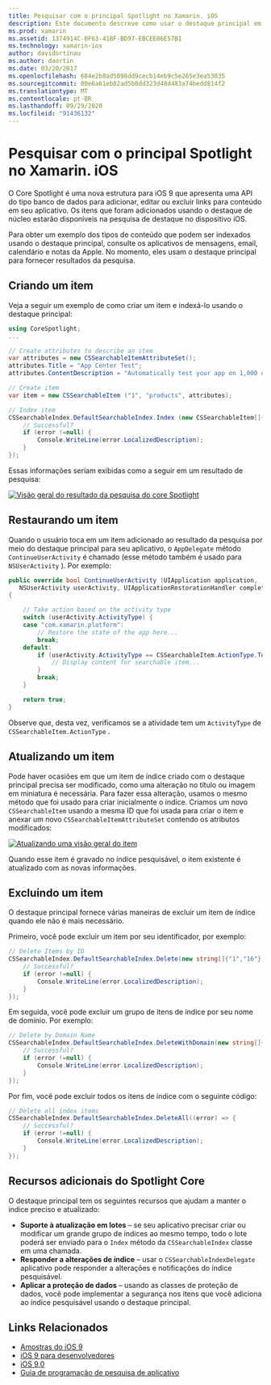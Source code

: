 ```yaml
---
title: Pesquisar com o principal Spotlight no Xamarin. iOS
description: Este documento descreve como usar o destaque principal em um aplicativo Xamarin. iOS para fornecer links para conteúdo no aplicativo. Ele aborda como criar, restaurar, atualizar e excluir itens pesquisáveis.
ms.prod: xamarin
ms.assetid: 1374914C-0F63-41BF-BD97-EBCEE86E57B1
ms.technology: xamarin-ios
author: davidortinau
ms.author: daortin
ms.date: 03/20/2017
ms.openlocfilehash: 684e2b8ad5098dd9cecb14eb9c5e265e3ea53035
ms.sourcegitcommit: 00e6a61eb82ad5b0dd323d48d483a74bedd814f2
ms.translationtype: MT
ms.contentlocale: pt-BR
ms.lasthandoff: 09/29/2020
ms.locfileid: "91436132"
---
```

# <a name="search-with-core-spotlight-in-xamarinios"></a>Pesquisar com o principal Spotlight no Xamarin. iOS

O Core Spotlight é uma nova estrutura para iOS 9 que apresenta uma API do tipo banco de dados para adicionar, editar ou excluir links para conteúdo em seu aplicativo. Os itens que foram adicionados usando o destaque de núcleo estarão disponíveis na pesquisa de destaque no dispositivo iOS.

Para obter um exemplo dos tipos de conteúdo que podem ser indexados usando o destaque principal, consulte os aplicativos de mensagens, email, calendário e notas da Apple. No momento, eles usam o destaque principal para fornecer resultados da pesquisa.

## <a name="creating-an-item"></a>Criando um item

Veja a seguir um exemplo de como criar um item e indexá-lo usando o destaque principal:

```csharp
using CoreSpotlight;
...

// Create attributes to describe an item
var attributes = new CSSearchableItemAttributeSet();
attributes.Title = "App Center Test";
attributes.ContentDescription = "Automatically test your app on 1,000 devices in the cloud.";

// Create item
var item = new CSSearchableItem ("1", "products", attributes);

// Index item
CSSearchableIndex.DefaultSearchableIndex.Index (new CSSearchableItem[]{ item }, (error) => {
    // Successful?
    if (error !=null) {
        Console.WriteLine(error.LocalizedDescription);
    }
});
```

Essas informações seriam exibidas como a seguir em um resultado de pesquisa:

[![Visão geral do resultado da pesquisa do core Spotlight](corespotlight-images/corespotlight01.png)](corespotlight-images/corespotlight01.png#lightbox)

## <a name="restoring-an-item"></a>Restaurando um item

Quando o usuário toca em um item adicionado ao resultado da pesquisa por meio do destaque principal para seu aplicativo, o `AppDelegate` método `ContinueUserActivity` é chamado (esse método também é usado para `NSUserActivity` ). Por exemplo:

```csharp
public override bool ContinueUserActivity (UIApplication application,
   NSUserActivity userActivity, UIApplicationRestorationHandler completionHandler)
{

    // Take action based on the activity type
    switch (userActivity.ActivityType) {
    case "com.xamarin.platform":
        // Restore the state of the app here...
        break;
    default:
        if (userActivity.ActivityType == CSSearchableItem.ActionType.ToString ()) {
            // Display content for searchable item...
        }
        break;
    }

    return true;
}
```

Observe que, desta vez, verificamos se a atividade tem um `ActivityType` de `CSSearchableItem.ActionType` .

## <a name="updating-an-item"></a>Atualizando um item

Pode haver ocasiões em que um item de índice criado com o destaque principal precisa ser modificado, como uma alteração no título ou imagem em miniatura é necessária. Para fazer essa alteração, usamos o mesmo método que foi usado para criar inicialmente o índice.
Criamos um novo `CSSearchableItem` usando a mesma ID que foi usada para criar o item e anexar um novo `CSSearchableItemAttributeSet` contendo os atributos modificados:

[![Atualizando uma visão geral do item](corespotlight-images/corespotlight02.png)](corespotlight-images/corespotlight02.png#lightbox)

Quando esse item é gravado no índice pesquisável, o item existente é atualizado com as novas informações.

## <a name="deleting-an-item"></a>Excluindo um item

O destaque principal fornece várias maneiras de excluir um item de índice quando ele não é mais necessário.

Primeiro, você pode excluir um item por seu identificador, por exemplo:

```csharp
// Delete Items by ID
CSSearchableIndex.DefaultSearchableIndex.Delete(new string[]{"1","16"},(error) => {
    // Successful?
    if (error !=null) {
        Console.WriteLine(error.LocalizedDescription);
    }
});
```

Em seguida, você pode excluir um grupo de itens de índice por seu nome de domínio. Por exemplo:

```csharp
// Delete by Domain Name
CSSearchableIndex.DefaultSearchableIndex.DeleteWithDomain(new string[]{"domain-name"},(error) => {
    // Successful?
    if (error !=null) {
        Console.WriteLine(error.LocalizedDescription);
    }
});
```

Por fim, você pode excluir todos os itens de índice com o seguinte código:

```csharp
// Delete all index items
CSSearchableIndex.DefaultSearchableIndex.DeleteAll((error) => {
    // Successful?
    if (error !=null) {
        Console.WriteLine(error.LocalizedDescription);
    }
});
```

## <a name="additional-core-spotlight-features"></a>Recursos adicionais do Spotlight Core

O destaque principal tem os seguintes recursos que ajudam a manter o índice preciso e atualizado:

- **Suporte à atualização em lotes** – se seu aplicativo precisar criar ou modificar um grande grupo de índices ao mesmo tempo, todo o lote poderá ser enviado para o `Index` método da `CSSearchableIndex` classe em uma chamada.
- **Responder a alterações de índice** – usar o `CSSearchableIndexDelegate` aplicativo pode responder a alterações e notificações do índice pesquisável.
- **Aplicar a proteção de dados** – usando as classes de proteção de dados, você pode implementar a segurança nos itens que você adiciona ao índice pesquisável usando o destaque principal.

## <a name="related-links"></a>Links Relacionados

- [Amostras do iOS 9](/samples/browse/?products=xamarin&term=Xamarin.iOS%2biOS9)
- [iOS 9 para desenvolvedores](https://developer.apple.com/ios/pre-release/)
- [iOS 9,0](https://developer.apple.com/library/prerelease/ios/releasenotes/General/WhatsNewIniOS/Articles/iOS9.html)
- [Guia de programação de pesquisa de aplicativo](https://developer.apple.com/library/prerelease/ios/documentation/General/Conceptual/AppSearch/index.html#//apple_ref/doc/uid/TP40016308)